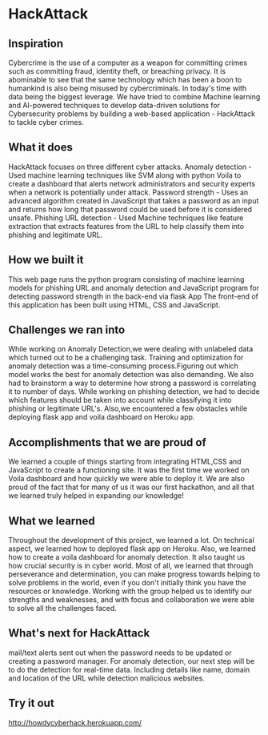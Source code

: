 # HackAttack
## Inspiration
Cybercrime is the use of a computer as a weapon for committing crimes such as committing fraud, identity theft, or breaching privacy. It is abominable to see that the same technology which has been a boon to humankind is also being misused by cybercriminals. In today's time with data being the biggest leverage. We have tried to combine Machine learning and AI-powered techniques to develop data-driven solutions for Cybersecurity problems by building a web-based application - HackAttack to tackle cyber crimes.

## What it does
HackAttack focuses on three different cyber attacks.
Anomaly detection - Used machine learning techniques like SVM along with python Voila to create a dashboard that alerts network administrators and security experts when a network is potentially under attack.
Password strength - Uses an advanced algorithm created in JavaScript that takes a password as an input and returns how long that password could be used before it is considered unsafe.
Phishing URL detection - Used Machine techniques like feature extraction that extracts features from the URL to help classify them into phishing and legitimate URL.

## How we built it
This web page runs the python program consisting of machine learning models for phishing URL and anomaly detection and JavaScript program for detecting password strength in the back-end via flask App The front-end of this application has been built using HTML, CSS and JavaScript.

## Challenges we ran into
While working on Anomaly Detection,we were dealing with unlabeled data which turned out to be a challenging task. Training and optimization for anomaly detection was a time-consuming process.Figuring out which model works the best for anomaly detection was also demanding. We also had to brainstorm a way to determine how strong a password is correlating it to number of days. While working on phishing detection, we had to decide which features should be taken into account while classifying it into phishing or legitimate URL's. Also,we encountered a few obstacles while deploying flask app and voila dashboard on Heroku app.

## Accomplishments that we are proud of
We learned a couple of things starting from integrating HTML,CSS and JavaScript to create a functioning site. It was the first time we worked on Voila dashboard and how quickly we were able to deploy it. We are also proud of the fact that for many of us it was our first hackathon, and all that we learned truly helped in expanding our knowledge!

## What we learned
Throughout the development of this project, we learned a lot. On technical aspect, we learned how to deployed flask app on Heroku. Also, we learned how to create a voila dashboard for anomaly detection. It also taught us how crucial security is in cyber world. Most of all, we learned that through perseverance and determination, you can make progress towards helping to solve problems in the world, even if you don't initially think you have the resources or knowledge. Working with the group helped us to identify our strengths and weaknesses, and with focus and collaboration we were able to solve all the challenges faced.

## What's next for HackAttack
mail/text alerts sent out when the password needs to be updated or creating a password manager.
For anomaly detection, our next step will be to do the detection for real-time data.
Including details like name, domain and location of the URL while detection malicious websites.

## Try it out
http://howdycyberhack.herokuapp.com/
